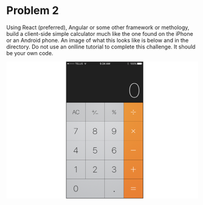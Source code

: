 # Problem 2
Using React (preferred), Angular or some other framework or methology, build a client-side simple calculator much like the one found on the iPhone or an Android phone. An image of what this looks like is below and in the directory. Do not use an onlline tutorial to complete this challenge. It should be your own code.

![Calculator Image](iphone_calculator.png)